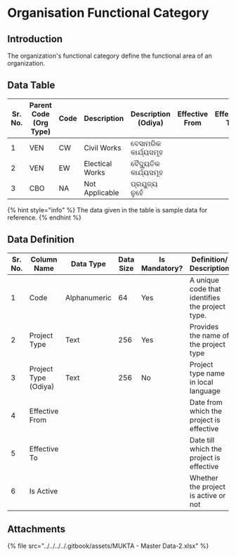 # Organisation Functional Category

## Introduction

The organization's functional category define the functional area of an organization.

## Data Table

| Sr. No. | Parent Code (Org Type) | Code | Description     | Description (Odiya)   | Effective From | Effective To | Is Active |
| ------- | ---------------------- | ---- | --------------- | --------------------- | -------------- | ------------ | --------- |
| 1       | VEN                    | CW   | Civil Works     | ବେସାମରିକ କାର୍ଯ୍ୟସମୂହ  |                |              |           |
| 2       | VEN                    | EW   | Electical Works | ବୈଦ୍ୟୁତିକ କାର୍ଯ୍ୟସମୂହ |                |              |           |
| 3       | CBO                    | NA   | Not Applicable  | ପ୍ରଯୁଜ୍ୟ ନୁହେଁ        |                |              |           |

{% hint style="info" %}
The data given in the table is sample data for reference.
{% endhint %}

## Data Definition

| Sr. No. | Column Name          | Data Type    | Data Size | Is Mandatory? | Definition/ Description                         |
| ------- | -------------------- | ------------ | --------- | ------------- | ----------------------------------------------- |
| 1       | Code                 | Alphanumeric | 64        | Yes           | A unique code that identifies the project type. |
| 2       | Project Type         | Text         | 256       | Yes           | Provides the name of the project type           |
| 3       | Project Type (Odiya) | Text         | 256       | No            | Project type name in local language             |
| 4       | Effective From       |              |           |               | Date from which the project is effective        |
| 5       | Effective To         |              |           |               | Date till which the project is effective        |
| 6       | Is Active            |              |           |               | Whether the project is active or not            |

## Attachments

{% file src="../../../../.gitbook/assets/MUKTA - Master Data-2.xlsx" %}
